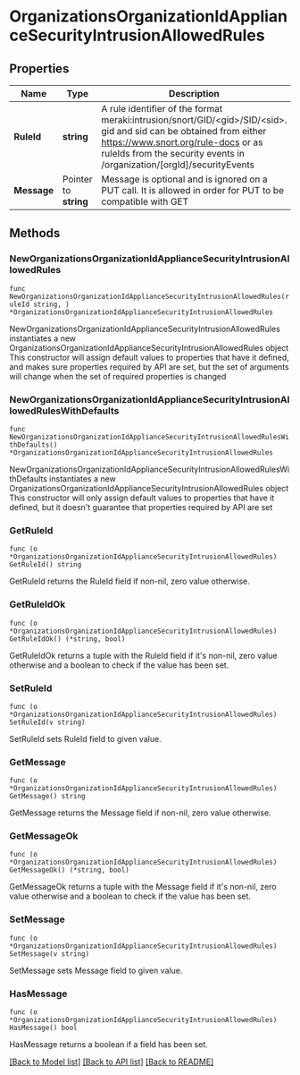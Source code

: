 # OrganizationsOrganizationIdApplianceSecurityIntrusionAllowedRules

## Properties

Name | Type | Description | Notes
------------ | ------------- | ------------- | -------------
**RuleId** | **string** | A rule identifier of the format meraki:intrusion/snort/GID/&lt;gid&gt;/SID/&lt;sid&gt;. gid and sid can be obtained from either https://www.snort.org/rule-docs or as ruleIds from the security events in /organization/[orgId]/securityEvents | 
**Message** | Pointer to **string** | Message is optional and is ignored on a PUT call. It is allowed in order for PUT to be compatible with GET | [optional] 

## Methods

### NewOrganizationsOrganizationIdApplianceSecurityIntrusionAllowedRules

`func NewOrganizationsOrganizationIdApplianceSecurityIntrusionAllowedRules(ruleId string, ) *OrganizationsOrganizationIdApplianceSecurityIntrusionAllowedRules`

NewOrganizationsOrganizationIdApplianceSecurityIntrusionAllowedRules instantiates a new OrganizationsOrganizationIdApplianceSecurityIntrusionAllowedRules object
This constructor will assign default values to properties that have it defined,
and makes sure properties required by API are set, but the set of arguments
will change when the set of required properties is changed

### NewOrganizationsOrganizationIdApplianceSecurityIntrusionAllowedRulesWithDefaults

`func NewOrganizationsOrganizationIdApplianceSecurityIntrusionAllowedRulesWithDefaults() *OrganizationsOrganizationIdApplianceSecurityIntrusionAllowedRules`

NewOrganizationsOrganizationIdApplianceSecurityIntrusionAllowedRulesWithDefaults instantiates a new OrganizationsOrganizationIdApplianceSecurityIntrusionAllowedRules object
This constructor will only assign default values to properties that have it defined,
but it doesn't guarantee that properties required by API are set

### GetRuleId

`func (o *OrganizationsOrganizationIdApplianceSecurityIntrusionAllowedRules) GetRuleId() string`

GetRuleId returns the RuleId field if non-nil, zero value otherwise.

### GetRuleIdOk

`func (o *OrganizationsOrganizationIdApplianceSecurityIntrusionAllowedRules) GetRuleIdOk() (*string, bool)`

GetRuleIdOk returns a tuple with the RuleId field if it's non-nil, zero value otherwise
and a boolean to check if the value has been set.

### SetRuleId

`func (o *OrganizationsOrganizationIdApplianceSecurityIntrusionAllowedRules) SetRuleId(v string)`

SetRuleId sets RuleId field to given value.


### GetMessage

`func (o *OrganizationsOrganizationIdApplianceSecurityIntrusionAllowedRules) GetMessage() string`

GetMessage returns the Message field if non-nil, zero value otherwise.

### GetMessageOk

`func (o *OrganizationsOrganizationIdApplianceSecurityIntrusionAllowedRules) GetMessageOk() (*string, bool)`

GetMessageOk returns a tuple with the Message field if it's non-nil, zero value otherwise
and a boolean to check if the value has been set.

### SetMessage

`func (o *OrganizationsOrganizationIdApplianceSecurityIntrusionAllowedRules) SetMessage(v string)`

SetMessage sets Message field to given value.

### HasMessage

`func (o *OrganizationsOrganizationIdApplianceSecurityIntrusionAllowedRules) HasMessage() bool`

HasMessage returns a boolean if a field has been set.


[[Back to Model list]](../README.md#documentation-for-models) [[Back to API list]](../README.md#documentation-for-api-endpoints) [[Back to README]](../README.md)


